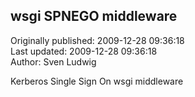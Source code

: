 ## wsgi SPNEGO middleware  
Originally published: 2009-12-28 09:36:18  
Last updated: 2009-12-28 09:36:18  
Author: Sven Ludwig  
  
Kerberos Single Sign On wsgi middleware